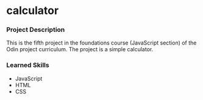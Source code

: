 # calculator

### Project Description
This is the fifth project in the foundations course (JavaScript section) of the Odin project curriculum. The project is a simple calculator.

### Learned Skills
- JavaScript
- HTML
- CSS